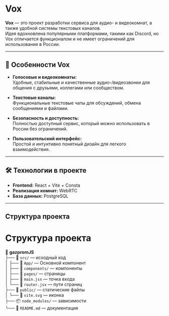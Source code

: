 # Vox

**Vox** — это проект разработки сервиса для аудио- и видеокомнат, а также удобной системы текстовых каналов.  
Идея вдохновлена популярными платформами, такими как Discord, но Vox отличается функционалом и не имеет ограничений для использования в России.

---

## 📌 **Особенности Vox**
- **Голосовые и видеокомнаты:**  
  Удобные, стабильные и качественные аудио-/видеозвонки для общения с друзьями, коллегами или сообществом.

- **Текстовые каналы:**  
  Функциональные текстовые чаты для обсуждений, обмена сообщениями и файлами.

- **Безопасность и доступность:**  
  Полностью доступный сервис, который можно использовать в России без ограничений.

- **Пользовательский интерфейс:**  
  Простой и интуитивно понятный дизайн для легкого взаимодействия.

---

## 🛠️ **Технологии в проекте**
- **Frontend:** React + Vite + Consta
- **Реализация комнат:** WebRTC
- **База данных:** PostgreSQL

---

##  **Структура проекта**

# Структура проекта

📂 **gazpromJS**  
├── 📂 `src/` — исходный код   
│   ├── 📂 `App/` — Основной компонент   
│   ├── 📂 `components/` — компоненты  
│   ├── 📂 `pages/` — страницы   
│   ├── 📄 `main.jsx` — точка входа  
│   └── 📄 `router.jsx` — пути страниц  
├── 📂 `public/` — статические файлы  
│   └──  📄 `vite.svg` — иконка  
├── 📦 `node_modules/` — зависимости   
└── 📝 `README.md` — документация
